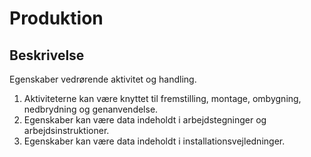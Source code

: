 # Produktion

## Beskrivelse

Egenskaber vedrørende aktivitet og handling.

1. Aktiviteterne kan være knyttet til fremstilling, montage,
   ombygning, nedbrydning og genanvendelse.
2. Egenskaber kan være data indeholdt i arbejdstegninger
   og arbejdsinstruktioner.
3. Egenskaber kan være data indeholdt i
   installationsvejledninger.

